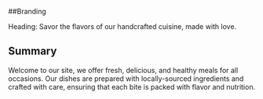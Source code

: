 ##Branding

Heading: Savor the flavors of our handcrafted cuisine, made with love.

## Summary

Welcome to our site, we offer fresh, delicious, and healthy meals for all occasions. Our dishes are prepared with locally-sourced ingredients and crafted with care, ensuring that each bite is packed with flavor and nutrition.
